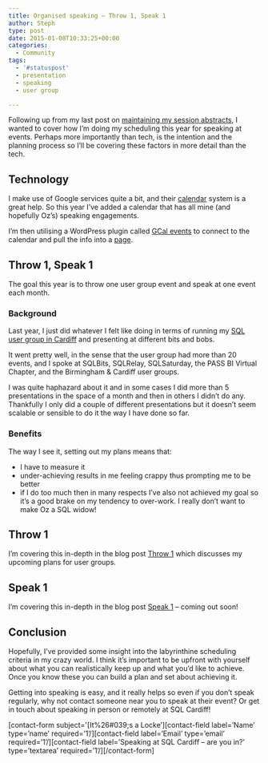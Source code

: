 ```yaml
---
title: Organised speaking – Throw 1, Speak 1
author: Steph
type: post
date: 2015-01-08T10:33:25+00:00
categories:
  - Community
tags:
  - '#statuspost'
  - presentation
  - speaking
  - user group

---
```

Following up from my last post on <a href="https://itsalocke.com/index.php/organised-speaking-session-abstracts/" title="Organised speaking – session abstracts" target="_blank">maintaining my session abstracts</a>, I wanted to cover how I&#8217;m doing my scheduling this year for speaking at events. Perhaps more importantly than tech, is the intention and the planning process so I&#8217;ll be covering these factors in more detail than the tech.

## Technology

I make use of Google services quite a bit, and their [calendar][1] system is a great help. So this year I&#8217;ve added a calendar that has all mine (and hopefully Oz&#8217;s) speaking engagements.

I&#8217;m then utilising a WordPress plugin called [GCal events][2] to connect to the calendar and pull the info into a [page][3].

## Throw 1, Speak 1

The goal this year is to throw one user group event and speak at one event each month.
  
<!--more-->

### Background

Last year, I just did whatever I felt like doing in terms of running my [SQL user group in Cardiff][4] and presenting at different bits and bobs.

It went pretty well, in the sense that the user group had more than 20 events, and I spoke at SQLBits, SQLRelay, SQLSaturday, the PASS BI Virtual Chapter, and the Birmingham & Cardiff user groups.

I was quite haphazard about it and in some cases I did more than 5 presentations in the space of a month and then in others I didn&#8217;t do any. Thankfully I only did a couple of different presentations but it doesn&#8217;t seem scalable or sensible to do it the way I have done so far.

### Benefits

The way I see it, setting out my plans means that:

  * I have to measure it
  * under-achieving results in me feeling crappy thus prompting me to be better
  * if I do too much then in many respects I&#8217;ve also not achieved my goal so it&#8217;s a good brake on my tendency to over-work. I really don&#8217;t want to make Oz a SQL widow!

## Throw 1

I&#8217;m covering this in-depth in the blog post <a href="https://itsalocke.com/index.php/organised-speaking-throw-1/" title="Organised speaking - throw 1" target="_blank">Throw 1</a> which discusses my upcoming plans for user groups.

## Speak 1

I&#8217;m covering this in-depth in the blog post <a href="https://itsalocke.com/index.php/organised-speaking-prioritising-events-to-speak-at/" title="Speak 1" target="_blank">Speak 1</a> &#8211; coming out soon!

## Conclusion

Hopefully, I&#8217;ve provided some insight into the labyrinthine scheduling criteria in my crazy world. I think it&#8217;s important to be upfront with yourself about what you can realistically keep up and what you&#8217;d like to achieve. Once you know these you can build a plan and set about achieving it.

Getting into speaking is easy, and it really helps so even if you don&#8217;t speak regularly, why not contact someone near you to speak at their event? Or get in touch about speaking in person or remotely at SQL Cardiff!
   
\[contact-form subject='[It%26#039;s a Locke&#8217;\]\[contact-field label=&#8217;Name&#8217; type=&#8217;name&#8217; required=&#8217;1&#8217;/\]\[contact-field label=&#8217;Email&#8217; type=&#8217;email&#8217; required=&#8217;1&#8217;/\]\[contact-field label=&#8217;Speaking at SQL Cardiff &#8211; are you in?&#8217; type=&#8217;textarea&#8217; required=&#8217;1&#8217;/\][/contact-form]

 [1]: http://calendar.google.com "Google calendar"
 [2]: https://wordpress.org/plugins/gcal-events-list/ "Gcal events"
 [3]: https://itsalocke.com/index.php/wheres-steff-oz/ "Where’s Steff & Oz?"
 [4]: http://www.meetup.com/Cardiff-SQL-Server-User-Group/ "SQL Cardiff"